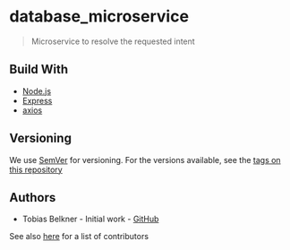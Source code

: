 # database_microservice

> Microservice to resolve the requested intent

## Build With

- [Node.js](https://nodejs.org/en/)
- [Express](https://expressjs.com/)
- [axios](https://github.com/axios/axios)

## Versioning

We use [SemVer](http://semver.org/) for versioning. For the versions available, see the [tags on this repository](https://github.com/beuthbot/deconcentrator-js/releases)

## Authors

* Tobias Belkner - Initial work - [GitHub](https://github.com/Taneo)

See also [here](https://github.com/beuthbot/mensa_microservice/graphs/contributors) for a list of contributors

